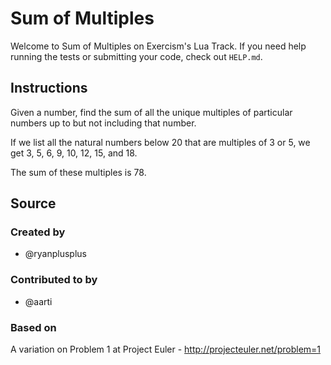 # Sum of Multiples

Welcome to Sum of Multiples on Exercism's Lua Track.
If you need help running the tests or submitting your code, check out `HELP.md`.

## Instructions

Given a number, find the sum of all the unique multiples of particular numbers up to
but not including that number.

If we list all the natural numbers below 20 that are multiples of 3 or 5,
we get 3, 5, 6, 9, 10, 12, 15, and 18.

The sum of these multiples is 78.

## Source

### Created by

- @ryanplusplus

### Contributed to by

- @aarti

### Based on

A variation on Problem 1 at Project Euler - http://projecteuler.net/problem=1